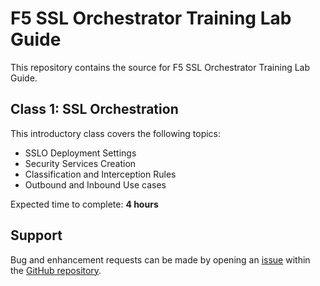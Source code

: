 # F5 SSL Orchestrator Training Lab Guide

This repository contains the source for F5 SSL Orchestrator Training
Lab Guide.

## Class 1: SSL Orchestration

This introductory class covers the following topics:

 - SSLO Deployment Settings
 - Security Services Creation
 - Classification and Interception Rules
 - Outbound and Inbound Use cases

Expected time to complete: **4 hours**

Support
-------

Bug and enhancement requests can be made by opening an
[issue](https://github.com/f5devcentral/f5-agility-labs-sslviz/issues) within
the [GitHub repository](https://github.com/f5devcentral/f5-agility-labs-sslviz).

